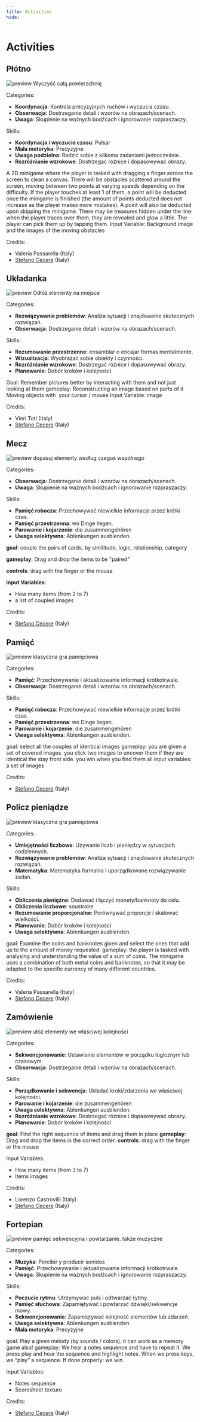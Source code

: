 ```yaml
---
title: Activities
hide:
---
```


# Activities

<a id="CleanCanvas"></a>
## Płótno

![preview](../../../assets/img/content/activities/activity_CleanCanvas.jpg)
Wyczyść całą powierzchnię

Categories:

  - **Koordynacja**: Kontrola precyzyjnych ruchów i wyczucia czasu.
  - **Obserwacja**: Dostrzeganie detali i wzorów na obrazach/scenach.
  - **Uwaga**: Skupienie na ważnych bodźcach i ignorowanie rozpraszaczy.

Skills:

  - **Koordynacja i wyczucie czasu**: Pulsar
  - **Mała motoryka**: Precyzyjne
  - **Uwaga podzielna**: Radzić sobie z kilkoma zadaniami jednocześnie.
  - **Rozróżnianie wzrokowe**: Dostrzegać różnice i dopasowywać obrazy.

A 2D minigame where the player is tasked with dragging a finger across the screen to clean a canvas. There will be obstacles scattered around the screen, moving between two points at varying speeds depending on the difficulty. If the player touches at least 1 of them, a point will be deducted once the minigame is finished (the amount of points deducted does not increase as the player makes more mistakes). A point will also be deducted upon skipping the minigame. There may be treasures hidden under the line: when the player traces over them, they are revealed and glow a little. The player can pick them up by tapping them.
Input Variable: Background image and the images of the moving obstacles


Credits:
  - Valeria Passarella (Italy)
  - [Stefano Cecere](https://stefanocecere.com) (Italy)

<a id="JigsawPuzzle"></a>
## Układanka

![preview](../../../assets/img/content/activities/activity_JigsawPuzzle.jpg)
Odłóż elementy na miejsce

Categories:

  - **Rozwiązywanie problemów**: Analiza sytuacji i znajdowanie skutecznych rozwiązań.
  - **Obserwacja**: Dostrzeganie detali i wzorów na obrazach/scenach.

Skills:

  - **Rozumowanie przestrzenne**:  ensamblar o encajar formas mentalmente.
  - **Wizualizacja**: Wyobrażać sobie obiekty i czynności.
  - **Rozróżnianie wzrokowe**: Dostrzegać różnice i dopasowywać obrazy.
  - **Planowanie**: Dobór kroków i kolejności

Goal: Remember pictures better by interacting with them and not just looking at them
gameplay: Reconstructing an image based on parts of it Moving objects with  your cursor / mouse
Input Variable:  image 

Credits:
  - Vieri Toti (Italy)
  - [Stefano Cecere](https://stefanocecere.com) (Italy)

<a id="Match"></a>
## Mecz

![preview](../../../assets/img/content/activities/activity_Match.jpg)
dopasuj elementy według czegoś wspólnego

Categories:

  - **Obserwacja**: Dostrzeganie detali i wzorów na obrazach/scenach.
  - **Uwaga**: Skupienie na ważnych bodźcach i ignorowanie rozpraszaczy.

Skills:

  - **Pamięć robocza**: Przechowywać niewielkie informacje przez krótki czas.
  - **Pamięć przestrzenna**:  wo Dinge liegen.
  - **Parowanie i kojarzenie**:  die zusammengehören
  - **Uwaga selektywna**:  Ablenkungen ausblenden.

**goal**: couple the pairs of cards, by similitude, logic, relationship, category

**gameplay**: Drag and drop the items to be "paired" 

**controls**: drag with the finger or the mouse

**input Variables**:

- How many items (from 2 to 7)
- a list of coupled  images

Credits:
  - [Stefano Cecere](https://stefanocecere.com) (Italy)

<a id="Memory"></a>
## Pamięć

![preview](../../../assets/img/content/activities/activity_Memory.jpg)
klasyczna gra pamięciowa

Categories:

  - **Pamięć**: Przechowywanie i aktualizowanie informacji krótkotrwale.
  - **Obserwacja**: Dostrzeganie detali i wzorów na obrazach/scenach.

Skills:

  - **Pamięć robocza**: Przechowywać niewielkie informacje przez krótki czas.
  - **Pamięć przestrzenna**:  wo Dinge liegen.
  - **Parowanie i kojarzenie**:  die zusammengehören
  - **Uwaga selektywna**:  Ablenkungen ausblenden.

goal: select all the couples of identical images
gameplay: you are given a set of covered images. you click two images to uncover them if they are identical the stay front side. you win when you find them all
input variables: a set of images

Credits:
  - [Stefano Cecere](https://stefanocecere.com) (Italy)

<a id="MoneyCount"></a>
## Policz pieniądze

![preview](../../../assets/img/content/activities/activity_MoneyCount.jpg)
klasyczna gra pamięciowa

Categories:

  - **Umiejętności liczbowe**: Używanie liczb i pieniędzy w sytuacjach codziennych.
  - **Rozwiązywanie problemów**: Analiza sytuacji i znajdowanie skutecznych rozwiązań.
  - **Matematyka**: Matematyka formalna i uporządkowane rozwiązywanie zadań.

Skills:

  - **Obliczenia pieniężne**: Dodawać i łączyć monety/banknoty do celu.
  - **Obliczenia liczbowe**:  soustraire
  - **Rozumowanie proporcjonalne**: Porównywać proporcje i skalować wielkości.
  - **Planowanie**: Dobór kroków i kolejności
  - **Uwaga selektywna**:  Ablenkungen ausblenden.

goal: Examine the coins and banknotes given and select the ones that add up to the amount of money requested.
gameplay: the player is tasked with analysing and understanding the value of a sum of coins. The minigame uses a combination of both metal coins and banknotes, so that it may be adapted to the specific currency of many different countries.
  


Credits:
  - Valeria Passarella (Italy)
  - [Stefano Cecere](https://stefanocecere.com) (Italy)

<a id="Order"></a>
## Zamówienie

![preview](../../../assets/img/content/activities/activity_Order.jpg)
ułóż elementy we właściwej kolejności

Categories:

  - **Sekwencjonowanie**: Ustawianie elementów w porządku logicznym lub czasowym.
  - **Obserwacja**: Dostrzeganie detali i wzorów na obrazach/scenach.

Skills:

  - **Porządkowanie i sekwencja**: Układać kroki/zdarzenia we właściwej kolejności.
  - **Parowanie i kojarzenie**:  die zusammengehören
  - **Uwaga selektywna**:  Ablenkungen ausblenden.
  - **Rozróżnianie wzrokowe**: Dostrzegać różnice i dopasowywać obrazy.
  - **Planowanie**: Dobór kroków i kolejności

**goal**: Find the right sequence of items and drag them in place
**gameplay**: Drag and drop the items in the correct order. 
**controls**: drag with the finger or the mouse

Input Variables:
- How many items (from 3 to 7)
- Items images


Credits:
  - Lorenzo Castrovilli (Italy)
  - [Stefano Cecere](https://stefanocecere.com) (Italy)

<a id="Piano"></a>
## Fortepian

![preview](../../../assets/img/content/activities/activity_Piano.jpg)
pamięć sekwencyjna i powtarzanie. także muzyczne

Categories:

  - **Muzyka**: Percibir y producir sonidos
  - **Pamięć**: Przechowywanie i aktualizowanie informacji krótkotrwale.
  - **Uwaga**: Skupienie na ważnych bodźcach i ignorowanie rozpraszaczy.

Skills:

  - **Poczucie rytmu**: Utrzymywać puls i odtwarzać rytmy.
  - **Pamięć słuchowa**: Zapamiętywać i powtarzać dźwięki/sekwencje mowy.
  - **Sekwencjonowanie**: Zapamiętywać kolejność elementów lub zdarzeń.
  - **Uwaga selektywna**:  Ablenkungen ausblenden.
  - **Mała motoryka**: Precyzyjne

goal: Play a given melody (by sounds / colors). it can work as a memory game also!
gameplay: We hear a notes sequence and have to repeat it. We press play and hear the sequence and highlight notes. When we press keys, we “play” a sequence. If done properly: we win.

Input Variables:
- Notes sequence
- Scoresheet texture

Credits:
  - [Stefano Cecere](https://stefanocecere.com) (Italy)

